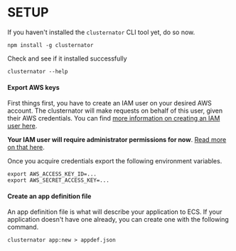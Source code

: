 # SETUP

If you haven't installed the `clusternator` CLI tool yet, do so now.

```
npm install -g clusternator
```

Check and see if it installed successfully

```
clusternator --help
```


#### Export AWS keys

First things first, you have to create an IAM user on your desired AWS account.
The clusternator will make requests on behalf of this user, given their
AWS credentials. You can find 
[more information on creating an IAM user here](http://docs.aws.amazon.com/IAM/latest/UserGuide/id_users_create.html).


**Your IAM user will require administrator permissions for now**.
[Read more on that here](http://docs.aws.amazon.com/IAM/latest/UserGuide/access_permissions.html).


Once you acquire credentials export the following environment variables.

```
export AWS_ACCESS_KEY_ID=...
export AWS_SECRET_ACCESS_KEY=...
```


#### Create an app definition file

An app definition file is what will describe your application to ECS.
If your application doesn't have one already, you can create one with the
following command.

```
clusternator app:new > appdef.json
```
